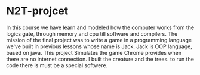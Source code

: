 # N2T-projcet
In this course we have learn and modeled how the computer works from the logics gate, through memory and cpu till software and compilers.
The mission of the final project was to write a game in a programming language we've built in previous lessons whose name is Jack.
Jack is OOP language, based on java.
This project Simulates the game Chrome provides when there are no internet connection. I built the creature and the trees.
to run the code there is must be a special softwere.
